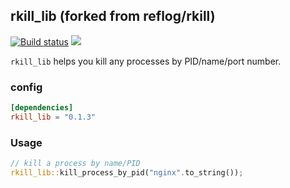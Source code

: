 ## rkill_lib (forked from reflog/rkill)

[![Build status](https://api.travis-ci.org/FauxFaux/kill-desktop.png)](https://travis-ci.org/FauxFaux/kill-desktop)
[![](https://img.shields.io/crates/v/rkill_lib.svg)](https://crates.io/crates/rkill_lib)

`rkill_lib` helps you kill any processes by PID/name/port number.

### config

```toml
[dependencies]
rkill_lib = "0.1.3"
```

### Usage

```rust
// kill a process by name/PID
rkill_lib::kill_process_by_pid("nginx".to_string());
```
